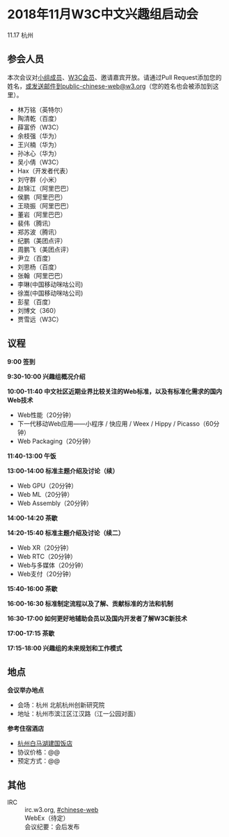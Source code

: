 # 2018年11月W3C中文兴趣组启动会

11.17 杭州

## 参会人员

本次会议对<a href="https://www.w3.org/2000/09/dbwg/details?group=109611&public=1">小组成员</a>、<a href="https://www.w3.org/Consortium/Member/List">W3C会员</a>、邀请嘉宾开放。请通过Pull Request添加您的姓名，或发送邮件到public-chinese-web@w3.org（您的姓名也会被添加到这里）。

* 林万铭（英特尔）
* 陶清乾（百度）
* 薛富侨（W3C）
* 余枝强（华为）
* 王兴楠（华为）
* 孙冰心（华为）
* 吴小倩（W3C）
* Hax（开发者代表）
* 刘守群（小米）
* 赵锦江（阿里巴巴）
* 侯鹏（阿里巴巴）
* 王晓振（阿里巴巴）
* 董岩（阿里巴巴）
* 裴伟（腾讯）
* 郑苏波（腾讯）
* 纪鹏（美团点评）
* 周鹏飞（美团点评）
* 尹立（百度）
* 刘思杨（百度）
* 张翰（阿里巴巴）
* 李琳(中国移动咪咕公司)
* 徐嵩(中国移动咪咕公司)
* 彭星（百度）
* 刘博文（360）
* 贾雪远（W3C）

## 议程

**9:00 签到**

**9:30-10:00 兴趣组概况介绍**

**10:00-11:40 中文社区近期业界比较关注的Web标准，以及有标准化需求的国内Web技术**

* Web性能（20分钟）
* 下一代移动Web应用——小程序 / 快应用 / Weex / Hippy / Picasso（60分钟）
* Web Packaging（20分钟）

**11:40-13:00 午饭**

**13:00-14:00 标准主题介绍及讨论（续）**

* Web GPU（20分钟）
* Web ML（20分钟）
* Web Assembly（20分钟）

**14:00-14:20 茶歇**

**14:20-15:40 标准主题介绍及讨论（续二）**

* Web XR（20分钟）
* Web RTC（20分钟）
* Web与多媒体（20分钟）
* Web支付（20分钟）

**15:40-16:00 茶歇**

**16:00-16:30 标准制定流程以及了解、贡献标准的方法和机制**

**16:30-17:00 如何更好地辅助会员以及国内开发者了解W3C新技术**

**17:00-17:15 茶歇**

**17:15-18:00 兴趣组的未来规划和工作模式**

## 地点

**会议举办地点**
* 会场：杭州 北航杭州创新研究院
* 地址：杭州市滨江区江汉路（江一公园对面）

**参考住宿酒店**
* <a href="http://www.whitehorselakejianguo.com">杭州白马湖建国饭店</a>
* 协议价格：@@
* 预定方式：@@

## 其他

<dl>
<dt>IRC</dt>
  <dd>irc.w3.org, <a href="http://irc.w3.org/?channels=#chinese-web">#chinese-web</a></dd>
   <dd>WebEx（待定）</dd>
   <dd>会议纪要：会后发布</dd>
</dl>
